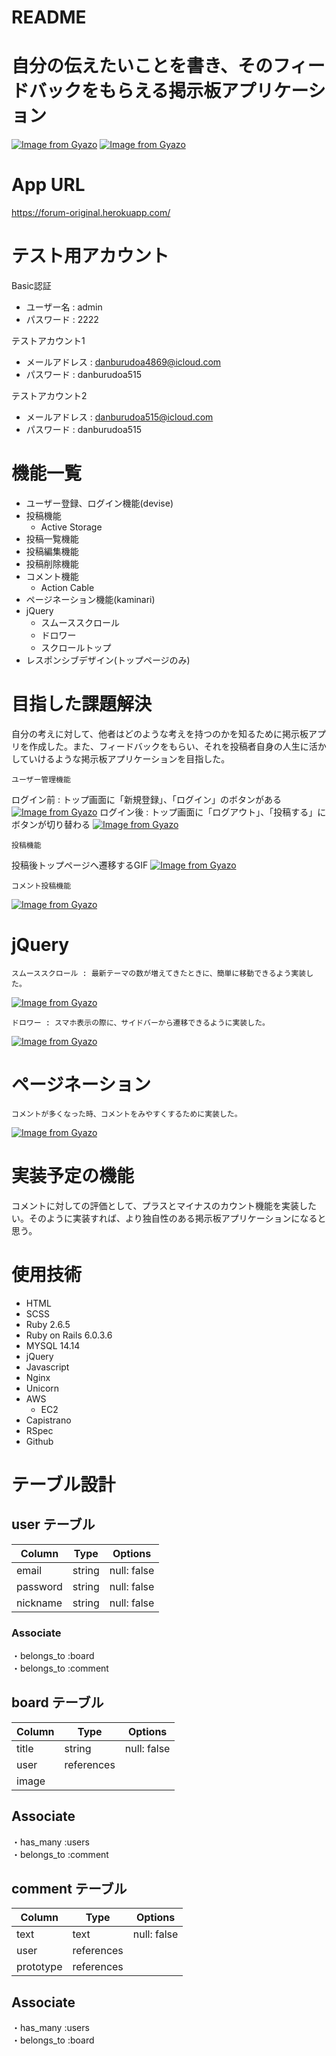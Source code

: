 # README
# 自分の伝えたいことを書き、そのフィードバックをもらえる掲示板アプリケーション
 [![Image from Gyazo](https://i.gyazo.com/30cfeb5d5bdf7adb63a11b950133e4d8.jpg)](https://gyazo.com/30cfeb5d5bdf7adb63a11b950133e4d8)
 [![Image from Gyazo](https://i.gyazo.com/5368c9d5a11180de568afc6173704483.jpg)](https://gyazo.com/5368c9d5a11180de568afc6173704483)
# App URL
https://forum-original.herokuapp.com/
# テスト用アカウント
Basic認証
* ユーザー名 : admin
* パスワード : 2222

テストアカウント1
* メールアドレス : danburudoa4869@icloud.com
* パスワード : danburudoa515

テストアカウント2
* メールアドレス : danburudoa515@icloud.com
* パスワード : danburudoa515

# 機能一覧
* ユーザー登録、ログイン機能(devise)
* 投稿機能
  - Active Storage
* 投稿一覧機能
* 投稿編集機能
* 投稿削除機能
* コメント機能
  -  Action Cable
* ページネーション機能(kaminari)
* jQuery
  -  スムーススクロール
  -  ドロワー
  -  スクロールトップ
* レスポンシブデザイン(トップページのみ)

# 目指した課題解決
自分の考えに対して、他者はどのような考えを持つのかを知るために掲示板アプリを作成した。また、フィードバックをもらい、それを投稿者自身の人生に活かしていけるような掲示板アプリケーションを目指した。

```
ユーザー管理機能
```
ログイン前 : トップ画面に「新規登録」、「ログイン」のボタンがある
[![Image from Gyazo](https://i.gyazo.com/24128e692d32564d2540fb0a9574ddd2.jpg)](https://gyazo.com/24128e692d32564d2540fb0a9574ddd2)
ログイン後 : トップ画面に「ログアウト」、「投稿する」にボタンが切り替わる
[![Image from Gyazo](https://i.gyazo.com/b623b9bc1b84b3eb6fcfe2e8ce672acd.jpg)](https://gyazo.com/b623b9bc1b84b3eb6fcfe2e8ce672acd)
```
投稿機能
```
投稿後トップページへ遷移するGIF
[![Image from Gyazo](https://i.gyazo.com/5a10e5f19ea73371c7ad96b51b93638f.gif)](https://gyazo.com/5a10e5f19ea73371c7ad96b51b93638f)
```
コメント投稿機能
```
[![Image from Gyazo](https://i.gyazo.com/f0f742271863f10a257fe69d67212199.gif)](https://gyazo.com/f0f742271863f10a257fe69d67212199)

# jQuery
```
スムーススクロール : 最新テーマの数が増えてきたときに、簡単に移動できるよう実装した。
```
[![Image from Gyazo](https://i.gyazo.com/ffa847b456b8f22d622a12a4842b7c97.gif)](https://gyazo.com/ffa847b456b8f22d622a12a4842b7c97)

```
ドロワー : スマホ表示の際に、サイドバーから遷移できるように実装した。
```
[![Image from Gyazo](https://i.gyazo.com/799f7d5e398357648c882e7a98562895.gif)](https://gyazo.com/799f7d5e398357648c882e7a98562895)

# ページネーション
```
コメントが多くなった時、コメントをみやすくするために実装した。
```
[![Image from Gyazo](https://i.gyazo.com/90f7f0fe958df63156c2d305d8b70777.gif)](https://gyazo.com/90f7f0fe958df63156c2d305d8b70777)

# 実装予定の機能
コメントに対しての評価として、プラスとマイナスのカウント機能を実装したい。そのように実装すれば、より独自性のある掲示板アプリケーションになると思う。

# 使用技術
* HTML
* SCSS
* Ruby 2.6.5
* Ruby on Rails 6.0.3.6
* MYSQL 14.14
* jQuery
* Javascript
* Nginx
* Unicorn
* AWS 
  - EC2
* Capistrano
* RSpec
* Github
# テーブル設計

## user テーブル

| Column   | Type   | Options     |
| -------- | ------ | ----------- |
| email     | string | null: false |
| password  | string | null: false |
| nickname  | string | null: false |

### Associate
・belongs_to :board<br>
・belongs_to :comment

## board テーブル

| Column | Type   | Options     |
| ------ | ------ | ----------- |
| title  | string | null: false |
| user   | references |         |
| image  |                      |

## Associate
・has_many :users<br>
・belongs_to :comment

## comment テーブル

| Column  | Type       | Options                        |
| ------- | ---------- | ------------------------------ |
| text    | text       |         null: false            |
| user    | references |                                 |
| prototype| references 

## Associate
・has_many :users<br>
・belongs_to :board
